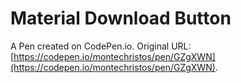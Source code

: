 # Material Download Button

A Pen created on CodePen.io. Original URL: [https://codepen.io/montechristos/pen/GZgXWN](https://codepen.io/montechristos/pen/GZgXWN).


